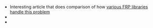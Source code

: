 - Interesting article that does comparison of how [various FRP libraries handle this problem](https://dev.to/milomg/super-charging-fine-grained-reactive-performance-47ph)
-
-